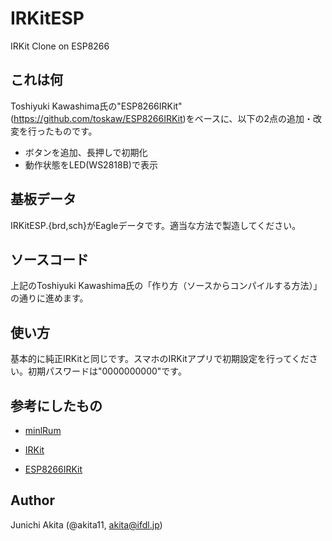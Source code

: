 IRKitESP
=====

IRKit Clone on ESP8266

## これは何

Toshiyuki Kawashima氏の"ESP8266IRKit" (https://github.com/toskaw/ESP8266IRKit)をベースに、以下の2点の追加・改変を行ったものです。
* ボタンを追加、長押しで初期化
* 動作状態をLED(WS2818B)で表示

## 基板データ

IRKitESP.{brd,sch}がEagleデータです。適当な方法で製造してください。

## ソースコード

上記のToshiyuki Kawashima氏の「作り方（ソースからコンパイルする方法）」の通りに進めます。


## 使い方

基本的に純正IRKitと同じです。スマホのIRKitアプリで初期設定を行ってください。初期パスワードは"0000000000"です。


## 参考にしたもの

* [minlRum](https://github.com/9SQ/minIRum)

* [IRKit](http://getirkit.com/)

* [ESP8266IRKit](https://github.com/toskaw/ESP8266IRKit)

## Author

Junichi Akita (@akita11, akita@ifdl.jp)

